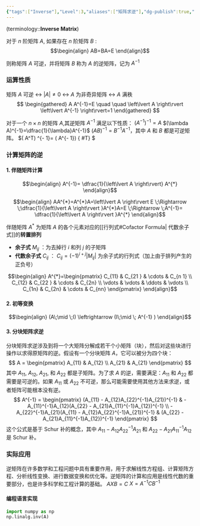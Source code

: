 ```yaml
---
{"tags":["Inverse"],"Level":3,"aliases":["矩阵求逆"],"dg-publish":true,"dg-path":"A1- 数学/4. 线性代数/逆矩阵.md","permalink":"/A1- 数学/4. 线性代数/逆矩阵/","dgPassFrontmatter":true,"noteIcon":"","created":"2024-08-01T19:04:28.476+08:00","updated":"2025-07-06T23:55:59.564+08:00"}
---
```



(terminology::**Inverse Matrix**)  

对于 $n$ 阶矩阵 $A$, 如果存在 $n$ 阶矩阵 $B$ :
$$\begin{align}
AB=BA=E
\end{align}$$

则称矩阵 $A$ 可逆，并将矩阵 $B$ 称为 $A$ 的逆矩阵，记为 $A^{-1}$

### 运算性质
矩阵 $A$ 可逆 $\leftrightarrow$  $\left\lvert  A \right\rvert\neq 0$   $\leftrightarrow$ $A$ 为非奇异矩阵 $\leftrightarrow$ $A$ 满秩
$$
\begin{gathered}
A A^{-1}=E \quad \quad \left\lvert  A \right\rvert \left\lvert  A^{-1} \right\rvert=1
\end{gathered}
$$

对于一个 $n\times n$ 的矩阵 $A$,其逆矩阵 $A^{-1}$ 满足以下性质：
 $( A^{- 1}) ^{- 1}= A$
 $(\lambda A)^{-1}=\dfrac{1}{\lambda}A^{-1}$
 $(AB)^{-1}=B^{-1}A^{-1}$，其中 $A$ 和 $B$ 都是可逆矩阵。
 $( A^T) ^{- 1}= ( A^{- 1})
{ #T}
$

### 计算矩阵的逆
#### 1. 伴随矩阵计算
$$\begin{align}
A^{-1}= \dfrac{1}{\left\lvert  A \right\rvert} A^{*}
\end{align}$$

$$\begin{align}
AA^{*}=A^{*}A=\left\lvert  A \right\rvert E \;\Rightarrow \;\dfrac{1}{\left\lvert  A \right\rvert }A^{*}A=E \;\Rightarrow \;A^{-1}= \dfrac{1}{\left\lvert  A \right\rvert }A^{*}
\end{align}$$

伴随矩阵 $A^{*}$ 为矩阵 $A$ 的各个元素对应的[[行列式#Cofactor Formula\| 代数余子式]]的**转置排列**
- **余子式** $M_{ij}$ ：为去掉行 $i$ 和列 $j$ 的子矩阵
- **代数余子式** $C_{ij}$ ： $C_{ij}=( -1)^{i+j} \left\lvert  M_{ij} \right\rvert$ 为余子式的行列式（加上由于排列产生的正负号）

$$\begin{align}
A^{*}=\begin{pmatrix}
C_{11} & C_{21 } & \cdots & C_{n 1} \\
C_{12} & C_{22 } & \cdots & C_{2n} \\
\vdots  &  \vdots  & \ddots  & \vdots \\
C_{1n} & C_{2n} & \cdots  & C_{nn}
\end{pmatrix}
\end{align}$$
#### 2. 初等变换
$$\begin{align}
(A\;\mid \;I) \leftrightarrow (I\;\mid \; A^{-1} )
\end{align}$$

#### 3. 分块矩阵求逆
分块矩阵求逆涉及到将一个大矩阵分解成若干个小矩阵（块），然后对这些块进行操作以求得原矩阵的逆。假设有一个分块矩阵 $A$，它可以被分为四个块：
$$ A = \begin{pmatrix} A_{11} & A_{12} \\ A_{21} & A_{21} \end{pmatrix} $$
其中 $A_{11}$, $A_{12}$, $A_{21}$, 和 $A_{22}$ 都是子矩阵。为了求 $A$ 的逆，需要满足：$A_{11}$ 和 $A_{22}$ 都需要是可逆的。如果 $A_{11}$ 或 $A_{22}$ 不可逆，那么可能需要使用其他方法来求逆，或者矩阵可能根本没有逆。
$$ A^{-1} = \begin{pmatrix} (A_{11} - A_{12}A_{22}^{-1}A_{21})^{-1} & -A_{11}^{-1}A_{12}(A_{22} - A_{21}A_{11}^{-1}A_{12})^{-1} \\ -A_{22}^{-1}A_{21}(A_{11} - A_{12}A_{22}^{-1}A_{21})^{-1} & (A_{22} - A_{21}A_{11}^{-1}A_{12})^{-1} \end{pmatrix} $$
这个公式是基于 Schur 补的概念，其中 $A_{11} - A_{12}A_{22}^{-1}A_{21}$ 和 $A_{22} - A_{21}A_{11}^{-1}A_{12}$ 是 Schur 补。


### 实际应用
逆矩阵在许多数学和工程问题中具有重要作用，用于求解线性方程组、计算矩阵方程、分析线性变换、进行数据变换和优化等。逆矩阵的计算和应用是线性代数的重要部分，也是许多科学和工程计算的基础。   $AXB=C$     $X=A^{-1}CB^{-1}$
#### 编程语言实现
```python
import numpy as np
np.linalg.inv(A)
```

